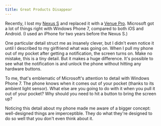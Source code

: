 ```yaml
---
title: Great Products Disappear
---
```


Recently, I lost my [Nexus S][1] and replaced it with a [Venue
Pro][2]. Microsoft got a lot of things right with Windows Phone 7,
compared to both iOS and Android. (I used an iPhone for two years
before the Nexus S.)

One particular detail struct me as insanely clever, but I didn't
even notice it until I described to my girlfriend what was going
on. When I pull my phone out of my pocket after getting a notification,
the screen turns on. Make no mistake, this is a tiny detail. But
it makes a huge difference. It's possible to see what the notification
is and unlock the phone without hitting any hardware buttons.

To me, that's emblematic of Microsoft's attention to detail with
Windows Phone 7. The phone knows when it comes out of your pocket
(thanks to its ambient light sensor). What else are you going to
do with it when you pull it out of your pocket? Why should you need
to hit a button to bring the screen up?

Noticing this detail about my phone made me aware of a bigger
concept: well-designed things are imperceptible. They do what they're
designed to do so well that you don't even think about it.

[1]: http://www.android.com/devices/detail/nexus-s
[2]: http://en.wikipedia.org/wiki/Dell_Venue_Pro
